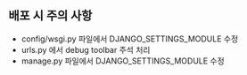 ## 배포 시 주의 사항
 - config/wsgi.py 파일에서 DJANGO_SETTINGS_MODULE 수정
 - urls.py 에서 debug toolbar 주석 처리
 - manage.py 파일에서 DJANGO_SETTINGS_MODULE 수정